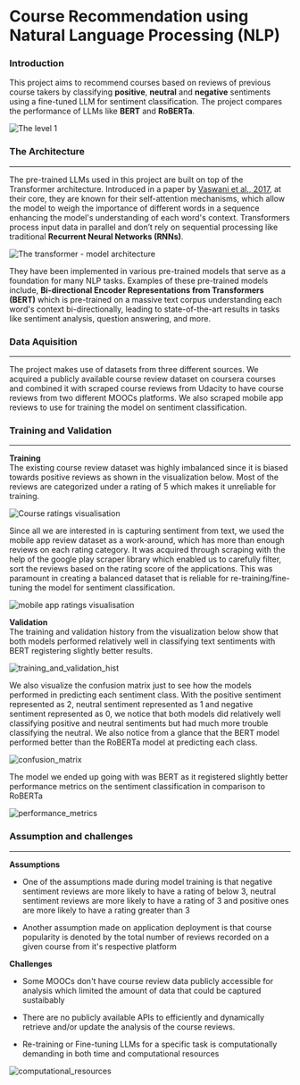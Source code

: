 # Course Recommendation using Natural Language Processing (NLP)

### Introduction
This project aims to recommend courses based on reviews of previous course takers by classifying **positive**, **neutral** and **negative** sentiments using a fine-tuned LLM for sentiment classification. The project compares the performance of LLMs like **BERT** and **RoBERTa**.

![The level 1](assets/images/level_1.png)

### The Architecture
---
The pre-trained LLMs used in this project are built on top of the Transformer architecture. Introduced in a paper by [Vaswani et al., 2017](https://proceedings.neurips.cc/paper/2017/file/3f5ee243547dee91fbd053c1c4a845aa-Paper.pdf), at their core, they are known for their self-attention mechanisms, which allow the model to weigh the importance of different words in a sequence enhancing the model's understanding of each word's context. Transformers process input data in parallel and don’t rely on sequential processing like traditional
**Recurrent Neural Networks (RNNs)**.

![The transformer - model architecture](assets/images/tranformer_architecture.png)

They have been implemented in various pre-trained models that serve as a foundation for many NLP tasks. Examples of these pre-trained models include, **Bi-directional Encoder Representations from Transformers (BERT)** which is pre-trained on a massive text corpus understanding each word's context bi-directionally, leading to state-of-the-art results in tasks like sentiment analysis, question answering, and more.

### Data Aquisition
---
The project makes use of datasets from three different sources. We acquired a publicly available course review dataset on coursera courses and combined it with scraped course reviews from Udacity to have course reviews from two different MOOCs platforms. We also scraped mobile app reviews to use for training the model on sentiment classification.

### Training and Validation
---
**Training**<br>
The existing course review dataset was highly imbalanced since it is biased towards positive reviews as shown in the visualization below. Most of the reviews are categorized under a rating of 5 which makes it unreliable for training.

![Course ratings visualisation](assets/images/acquired_dataset.png)

Since all we are interested in is capturing sentiment from text, we used the mobile app review dataset as a work-around, which has more than enough reviews on each rating category. It was acquired through scraping with the help of the google play scraper library which enabled us to carefully filter, sort the reviews based on the rating score of the applications. This was paramount in creating a balanced dataset that is reliable for re-training/fine-tuning the model for sentiment classification.

![mobile app ratings visualisation](assets/images/training_dataset.png)

**Validation**<br>
The training and validation history from the visualization below show that both models performed relatively well in classifying text sentiments with BERT registering slightly better results.

![training_and_validation_hist](assets/images/training_and_validation_hist.png)

We also visualize the confusion matrix just to see how the models performed in predicting each sentiment class. With the positive sentiment represented as 2, neutral sentiment represented as 1 and negative sentiment represented as 0, we notice that both models did relatively well classifying positive and neutral sentiments but had much more trouble classifying the neutral. We also notice from a glance that the BERT model performed better than the RoBERTa model at predicting each class.

![confusion_matrix](assets/images/confusion_matrix_comparison.png)

The model we ended up going with was BERT as it registered slightly better performance metrics on the sentiment classification in comparison to RoBERTa

![performance_metrics](assets/images/model_selection.png)

### Assumption and challenges
---
**Assumptions**<br>
- One of the assumptions made during model training is that negative sentiment reviews are more likely to have a rating of below 3, neutral sentiment reviews are more likely to have a rating of 3 and positive ones are more likely to have a rating greater than 3

- Another assumption made on application deployment is that course popularity is denoted by the total number of reviews recorded on a given course from it's respective platform

**Challenges**<br>
- Some MOOCs don't have course review data publicly accessible for analysis which limited the amount of data that could be captured sustaibably

- There are no publicly available APIs to efficiently and dynamically retrieve and/or update the analysis of the course reviews.

- Re-training or Fine-tuning LLMs for a specific task is computationally demanding in both time and computational resources

![computational_resources](assets/images/nvidia_gpu.png)